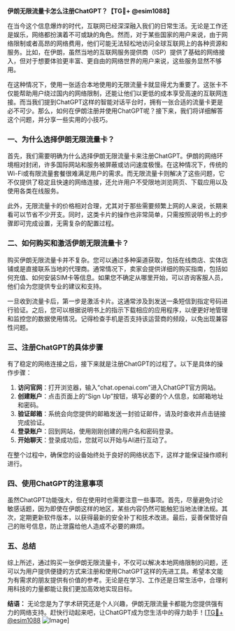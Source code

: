 **伊朗无限流量卡怎么注册ChatGPT？【TG💪+ @esim1088】**

在当今这个信息爆炸的时代，互联网已经深深融入我们的日常生活。无论是工作还是娱乐，网络都扮演着不可或缺的角色。然而，对于某些国家的用户来说，由于网络限制或者高昂的网络费用，他们可能无法轻松地访问全球互联网上的各种资源和服务。比如，在伊朗，虽然当地的互联网服务提供商（ISP）提供了基础的网络接入，但对于想要体验更丰富、更自由的网络世界的用户来说，这些服务显然不够用。

在这种情况下，使用一张适合本地使用的无限流量卡就显得尤为重要了。这张卡不仅能帮助用户绕过国内的网络限制，还能让他们以更低的成本享受高速的互联网连接。而当我们提到ChatGPT这样的智能对话平台时，拥有一张合适的流量卡更是必不可少。那么，如何在伊朗注册并使用ChatGPT呢？接下来，我们将详细解答这个问题，并分享一些实用的小技巧。

### 一、为什么选择伊朗无限流量卡？

首先，我们需要明确为什么选择伊朗无限流量卡来注册ChatGPT。伊朗的网络环境相对封闭，许多国际网站和服务被屏蔽或访问速度极慢。在这种情况下，传统的Wi-Fi或有限流量套餐很难满足用户的需求。而无限流量卡则解决了这些问题，它不仅提供了稳定且快速的网络连接，还允许用户不受限地浏览网页、下载应用以及使用各类在线服务。

此外，无限流量卡的价格相对合理，尤其对于那些需要频繁上网的人来说，长期来看可以节省不少开支。同时，这类卡片的操作也非常简单，只需按照说明书上的步骤即可完成设置，无需复杂的配置过程。

### 二、如何购买和激活伊朗无限流量卡？

购买伊朗无限流量卡并不复杂。您可以通过多种渠道获取，包括在线商店、实体店铺或是直接联系当地的代理商。通常情况下，卖家会提供详细的购买指南，包括如何充值、如何安装SIM卡等信息。如果您不确定从哪里开始，可以咨询客服人员，他们会为您提供专业的建议和支持。

一旦收到流量卡后，第一步是激活卡片。这通常涉及到发送一条短信到指定号码进行验证。之后，您可以根据说明书上的指示下载相应的应用程序，以便更好地管理和监控您的数据使用情况。记得检查手机是否支持该运营商的频段，以免出现兼容性问题。

### 三、注册ChatGPT的具体步骤

有了稳定的网络连接之后，接下来就是注册ChatGPT的过程了。以下是具体的操作步骤：

1. **访问官网**：打开浏览器，输入“chat.openai.com”进入ChatGPT官方网站。
2. **创建账户**：点击页面上的“Sign Up”按钮，填写必要的个人信息，如邮箱地址和密码。
3. **验证邮箱**：系统会向您提供的邮箱发送一封验证邮件，请及时查收并点击链接完成验证。
4. **登录账户**：回到网站，使用刚刚创建的用户名和密码登录。
5. **开始聊天**：登录成功后，您就可以开始与AI进行互动了。

在整个过程中，确保您的设备始终处于良好的网络状态下，这样才能保证操作顺利进行。

### 四、使用ChatGPT的注意事项

虽然ChatGPT功能强大，但在使用时也需要注意一些事项。首先，尽量避免讨论敏感话题，因为即使在伊朗这样的地区，某些内容仍然可能触犯当地法律法规。其次，定期更新软件版本，以获得最新的安全补丁和技术改进。最后，妥善保管好自己的账号信息，防止泄露给他人造成不必要的麻烦。

### 五、总结

综上所述，通过购买一张伊朗无限流量卡，不仅可以解决本地网络限制的问题，还可以为用户提供便捷的方式来注册和使用ChatGPT这样的先进工具。希望本文能为有需求的朋友提供有价值的参考。无论是在学习、工作还是日常生活中，合理利用科技的力量都能让我们更加高效地实现目标。

**结语：**
无论您是为了学术研究还是个人兴趣，伊朗无限流量卡都能为您提供强有力的网络支持。赶快行动起来吧，让ChatGPT成为您生活中的得力助手！[[TG💪+ @esim1088](https://t.me/s/esim1088) ![Image](https://i.postimg.cc/4NQfJmqS/Snipaste-2025-05-13-00-14-12.png)]